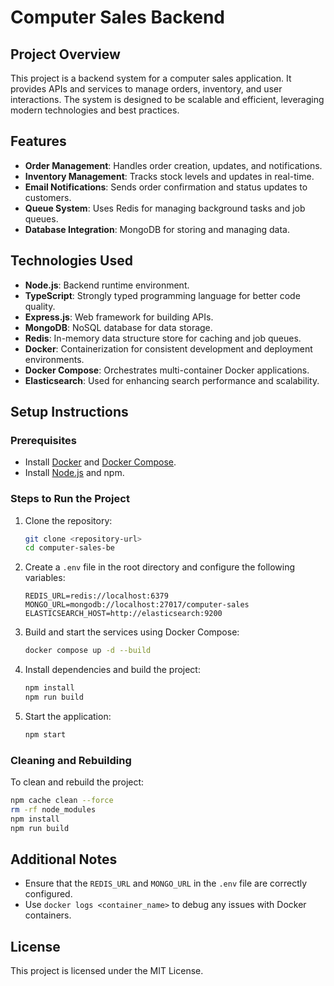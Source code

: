 # Computer Sales Backend

## Project Overview

This project is a backend system for a computer sales application. It provides APIs and services to manage orders, inventory, and user interactions. The system is designed to be scalable and efficient, leveraging modern technologies and best practices.

## Features

-   **Order Management**: Handles order creation, updates, and notifications.
-   **Inventory Management**: Tracks stock levels and updates in real-time.
-   **Email Notifications**: Sends order confirmation and status updates to customers.
-   **Queue System**: Uses Redis for managing background tasks and job queues.
-   **Database Integration**: MongoDB for storing and managing data.

## Technologies Used

-   **Node.js**: Backend runtime environment.
-   **TypeScript**: Strongly typed programming language for better code quality.
-   **Express.js**: Web framework for building APIs.
-   **MongoDB**: NoSQL database for data storage.
-   **Redis**: In-memory data structure store for caching and job queues.
-   **Docker**: Containerization for consistent development and deployment environments.
-   **Docker Compose**: Orchestrates multi-container Docker applications.
-   **Elasticsearch**: Used for enhancing search performance and scalability.

## Setup Instructions

### Prerequisites

-   Install [Docker](https://www.docker.com/) and [Docker Compose](https://docs.docker.com/compose/).
-   Install [Node.js](https://nodejs.org/) and npm.

### Steps to Run the Project

1. Clone the repository:
    ```bash
    git clone <repository-url>
    cd computer-sales-be
    ```
2. Create a `.env` file in the root directory and configure the following variables:
    ```env
    REDIS_URL=redis://localhost:6379
    MONGO_URL=mongodb://localhost:27017/computer-sales
    ELASTICSEARCH_HOST=http://elasticsearch:9200
    ```
3. Build and start the services using Docker Compose:
    ```bash
    docker compose up -d --build
    ```
4. Install dependencies and build the project:
    ```bash
    npm install
    npm run build
    ```
5. Start the application:
    ```bash
    npm start
    ```

### Cleaning and Rebuilding

To clean and rebuild the project:

```bash
npm cache clean --force
rm -rf node_modules
npm install
npm run build
```

## Additional Notes

-   Ensure that the `REDIS_URL` and `MONGO_URL` in the `.env` file are correctly configured.
-   Use `docker logs <container_name>` to debug any issues with Docker containers.

## License

This project is licensed under the MIT License.
